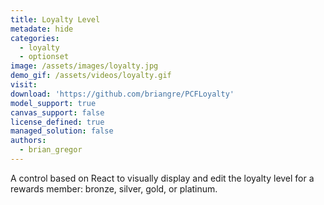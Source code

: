 ```yaml
---
title: Loyalty Level
metadate: hide
categories:
  - loyalty
  - optionset
image: /assets/images/loyalty.jpg
demo_gif: /assets/videos/loyalty.gif
visit: 
download: 'https://github.com/briangre/PCFLoyalty'
model_support: true
canvas_support: false
license_defined: true
managed_solution: false
authors:
  - brian_gregor
---
```

A control based on React to visually display and edit the loyalty level for a rewards member: bronze, silver, gold, or platinum.
